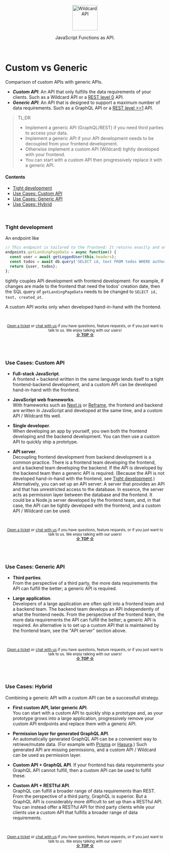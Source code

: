 <!---






    WARNING, READ THIS.
    This is a computed file. Do not edit.
    Instead, edit `/docs/custom-vs-generic.template.md` and run `npm run docs` (or `yarn docs`).












    WARNING, READ THIS.
    This is a computed file. Do not edit.
    Instead, edit `/docs/custom-vs-generic.template.md` and run `npm run docs` (or `yarn docs`).












    WARNING, READ THIS.
    This is a computed file. Do not edit.
    Instead, edit `/docs/custom-vs-generic.template.md` and run `npm run docs` (or `yarn docs`).












    WARNING, READ THIS.
    This is a computed file. Do not edit.
    Instead, edit `/docs/custom-vs-generic.template.md` and run `npm run docs` (or `yarn docs`).












    WARNING, READ THIS.
    This is a computed file. Do not edit.
    Instead, edit `/docs/custom-vs-generic.template.md` and run `npm run docs` (or `yarn docs`).






-->
<p align="center">
  <a href="/../../#readme">
    <img src="https://github.com/reframejs/wildcard-api/raw/master/docs/images/logo-with-text.svg?sanitize=true" height=80 alt="Wildcard API"/>
  </a>
</p>

<p align="center">JavaScript Functions as API.</p>
&nbsp;


# Custom vs Generic

Comparison of custom APIs with generic APIs.

- **_Custom API_**:
  An API that only fulfills the data requirements of your clients.
  Such as
  a Wildcard API or
  a [REST level 0](https://martinfowler.com/articles/richardsonMaturityModel.html#level0) API.
- **_Generic API_**:
  An API that is designed to support a maximum number of data requirements.
  Such as
  a GraphQL API or
  a [REST level >=1](https://martinfowler.com/articles/richardsonMaturityModel.html#level1) API.

> TL;DR
>  - Implement a generic API (GraphQL/REST) if you need third parties to access your data.
>  - Implement a generic API if your API development needs to be decoupled from your frontend development.
>  - Otherwise implement a custom API (Wildcard) tightly developed with your frontend.
>  - You can start with a custom API then progressively replace it with a generic API.

#### Contents

 - [Tight development](#tight-development)
 - [Use Cases: Custom API](#use-cases-custom-api)
 - [Use Cases: Generic API](#use-cases-generic-api)
 - [Use Cases: Hybrid](#use-cases-hybrid)


<br/>


### Tight development

An endpoint like

~~~js
// This endpoint is tailored to the frontend: It returns exactly and only what the landing page needs
endpoints.getLandingPageData = async function() {
  const user = await getLoggedUser(this.headers);
  const todos = await db.query('SELECT id, text FROM todos WHERE authorId = ${user.id};');
  return {user, todos};
};
~~~

tightly couples API development with frontend development:
For example,
if changes are made to the frontend that need the todos' creation date,
then the SQL query of `getLandingPageData` needs to be changed to `SELECT id, text, created_at`.

A custom API works only when developed hand-in-hand with the frontend.


<br/>

<p align="center">

<sup>
<a href="https://github.com/reframejs/wildcard-api/issues/new">Open a ticket</a> or
<a href="https://discord.gg/kqXf65G">chat with us</a>
if you have questions, feature requests, or if you just want to talk to us.
</sup>

<sup>
We enjoy talking with our users!
</sup>

<br/>

<sup>
<a href="#contents"><b>&#8679;</b> <b>TOP</b> <b>&#8679;</b></a>
</sup>

</p>

<br/>
<br/>






### Use Cases: Custom API

- **Full-stack JavaScript**.
  <br/>
  A frontend + backend written in the same language
  lends itself to a tight frontend-backend development,
  and a custom API can be developed hand-in-hand with the frontend.

- **JavaScript web frameworks**.
  <br/>
  With frameworks such as
  [Next.js](https://github.com/zeit/next.js#readme)
  or
  [Reframe](https://github.com/reframejs/reframe#readme),
  the frontend and backend are written in JavaScript and developed at the same time,
  and a custom API / Wildcard fits well.

- **Single developer**.
  <br/>
  When developing an app by yourself,
  you own both the frontend developing and the backend development.
  You can then use a custom API to quickly ship a prototype.

- **API server**.
  <br/>
  Decoupling frontend development from backend development
  is a common practice.
  There is a frontend team developing the frontend,
  and a backend team developing the backend.
  If the API is developed by the backend team then a generic API is required.
  (Because the API is not developed hand-in-hand with the frontend, see [Tight development](#tight-development).)
  Alternatively, you can set up an API server:
  A server that provides an API and that has unrestricted access to the database.
  In essence, the server acts as permission layer between the database and the frontend.
  It could be a Node.js server developed by the frontend team,
  and,
  in that case,
  the API can be tightly developed with the frontend,
  and a custom API / Wildcard can be used.


<br/>

<p align="center">

<sup>
<a href="https://github.com/reframejs/wildcard-api/issues/new">Open a ticket</a> or
<a href="https://discord.gg/kqXf65G">chat with us</a>
if you have questions, feature requests, or if you just want to talk to us.
</sup>

<sup>
We enjoy talking with our users!
</sup>

<br/>

<sup>
<a href="#contents"><b>&#8679;</b> <b>TOP</b> <b>&#8679;</b></a>
</sup>

</p>

<br/>
<br/>







### Use Cases: Generic API

- **Third parties**.
  <br/>
  From the perspective of a third party,
  the more data requirements the API can fulfill the better;
  a generic API is required.

- **Large application**.
  <br/>
  Developers of a large application are often split into a frontend team and a backend team.
  The backend team develops an API independently of what the frontend needs.
  From the perspective of the frontend team,
  the more data requirements the API can fulfill the better;
  a generic API is required.
  An alternative is to set up a custom API that is maintained by the frontend team,
  see the "API server" section above.


<br/>

<p align="center">

<sup>
<a href="https://github.com/reframejs/wildcard-api/issues/new">Open a ticket</a> or
<a href="https://discord.gg/kqXf65G">chat with us</a>
if you have questions, feature requests, or if you just want to talk to us.
</sup>

<sup>
We enjoy talking with our users!
</sup>

<br/>

<sup>
<a href="#contents"><b>&#8679;</b> <b>TOP</b> <b>&#8679;</b></a>
</sup>

</p>

<br/>
<br/>








### Use Cases: Hybrid

Combining a generic API with a custom API can be a successfull strategy.

- **First custom API, later generic API**.
  <br/>
  You can start with a custom API to quickly ship a prototype
  and,
  as your prototype grows into a large application,
  progressively remove your custom API endpoints and replace them with a generic API.

- **Permission layer for generated GraphQL API**.
  <br/>
  An automatically generated GraphQL API
  can be a convenient way to retrieve/mutate data.
  (For example with [Prisma](https://github.com/prisma/prisma) or [Hasura](https://github.com/hasura/graphql-engine).)
  Such generated API are missing permissions,
  and a custom API / Wildcard can be used as permission layer.

- **Custom API + GraphQL API**.
  If your frontend has data requirements your GraphQL API cannot fulfill,
  then a custom API can be used to fulfill these.

- **Custom API + RESTful API**.
  <br/>
  GraphQL can fulfill a broader range of data requirements than REST.
  From the perspective of a third party,
  GraphQL is superior.
  But a GraphQL API is considerably more difficult to set up than a RESTful API.
  You can instead offer a RESTful API for third party clients
  while your clients use
  a custom API that fulfills a broader range of data requirements.


<br/>

<p align="center">

<sup>
<a href="https://github.com/reframejs/wildcard-api/issues/new">Open a ticket</a> or
<a href="https://discord.gg/kqXf65G">chat with us</a>
if you have questions, feature requests, or if you just want to talk to us.
</sup>

<sup>
We enjoy talking with our users!
</sup>

<br/>

<sup>
<a href="#contents"><b>&#8679;</b> <b>TOP</b> <b>&#8679;</b></a>
</sup>

</p>

<br/>
<br/>

<!---






    WARNING, READ THIS.
    This is a computed file. Do not edit.
    Instead, edit `/docs/custom-vs-generic.template.md` and run `npm run docs` (or `yarn docs`).












    WARNING, READ THIS.
    This is a computed file. Do not edit.
    Instead, edit `/docs/custom-vs-generic.template.md` and run `npm run docs` (or `yarn docs`).












    WARNING, READ THIS.
    This is a computed file. Do not edit.
    Instead, edit `/docs/custom-vs-generic.template.md` and run `npm run docs` (or `yarn docs`).












    WARNING, READ THIS.
    This is a computed file. Do not edit.
    Instead, edit `/docs/custom-vs-generic.template.md` and run `npm run docs` (or `yarn docs`).












    WARNING, READ THIS.
    This is a computed file. Do not edit.
    Instead, edit `/docs/custom-vs-generic.template.md` and run `npm run docs` (or `yarn docs`).






-->

